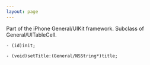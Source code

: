 ```yaml
---
layout: page
---
```




Part of the iPhone General/UIKit framework. Subclass of General/UITableCell.

<code>- (id)init;</code>

<code>- (void)setTitle:(General/NSString*)title;</code>